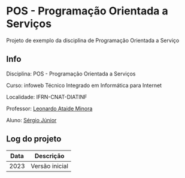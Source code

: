 # POS - Programação Orientada a Serviços
Projeto de exemplo da disciplina de Programação Orientada a Serviço

## Info
Disciplina: POS - Programação Orientada a Serviços

Curso: infoweb Técnico Integrado em Informática para Internet

Localidade: IFRN-CNAT-DIATINF

Professor: [Leonardo Ataide Minora](https://github.com/leonardo-minora)

Aluno: [Sérgio Júnior](https://github.com/JrSergio00)

## Log do projeto
| Data | Descrição |
| --- | --- |
| 2023 | Versão inicial |

